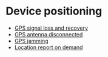 # Device positioning

- [GPS signal loss and recovery](device-positioning/gps-signal-loss-and-recovery.md)
- [GPS antenna disconnected](device-positioning/gps-antenna-disconnected.md)
- [GPS jamming](device-positioning/gps-jamming.md)
- [Location report on demand](device-positioning/location-report-on-demand.md)